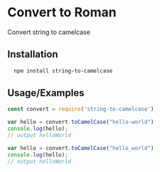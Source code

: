# Convert to Roman 

Convert string to camelcase

## Installation

```bash
  npm install string-to-camelcase
```
    
## Usage/Examples

```javascript
const convert = require('string-to-camelcase')

var hello = convert.toCamelCase("hello-world")
console.log(hello);
// output helloWorld
```

```javascript
var hello = convert.toCamelCase("hello_world")
console.log(hello);
// output helloWorld
```